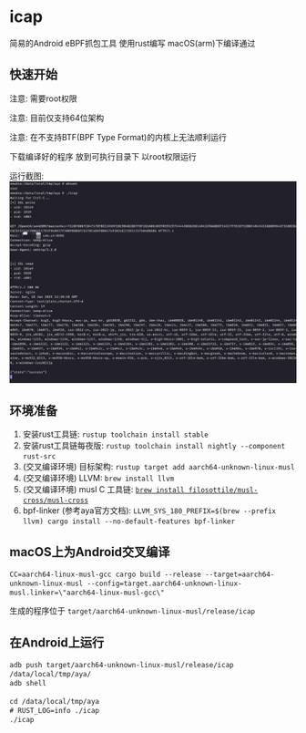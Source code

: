 # icap

简易的Android eBPF抓包工具
使用rust编写
macOS(arm)下编译通过

## 快速开始

注意: 需要root权限

注意: 目前仅支持64位架构

注意: 在不支持BTF(BPF Type Format)的内核上无法顺利运行

下载编译好的程序 放到可执行目录下 以root权限运行

运行截图:
![icap screencap](./images/icap_screencap.jpg)

## 环境准备

1. 安装rust工具链: `rustup toolchain install stable`
2. 安装rust工具链每夜版: `rustup toolchain install nightly --component rust-src`
3. (交叉编译环境) 目标架构: `rustup target add aarch64-unknown-linux-musl`
4. (交叉编译环境) LLVM: `brew install llvm`
5. (交叉编译环境) musl C 工具链: [`brew install filosottile/musl-cross/musl-cross`](https://github.com/FiloSottile/homebrew-musl-cross)
6. bpf-linker (参考aya官方文档): `LLVM_SYS_180_PREFIX=$(brew --prefix llvm) cargo install --no-default-features bpf-linker`

## macOS上为Android交叉编译

```shell
CC=aarch64-linux-musl-gcc cargo build --release --target=aarch64-unknown-linux-musl --config=target.aarch64-unknown-linux-musl.linker=\"aarch64-linux-musl-gcc\"
```

生成的程序位于 `target/aarch64-unknown-linux-musl/release/icap`

## 在Android上运行

```shell
adb push target/aarch64-unknown-linux-musl/release/icap /data/local/tmp/aya/
adb shell

cd /data/local/tmp/aya
# RUST_LOG=info ./icap
./icap
```
